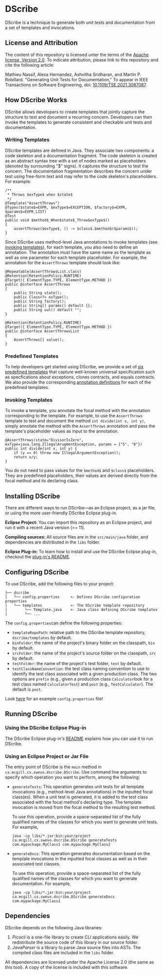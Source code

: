 
# DScribe
DScribe is a technique to generate both unit tests and documentation from a set of templates and invocations.

## License and Attribution

The content of this repository is licensed unter the terms of the [Apache license, Version 2.0](LICENSE). To indicate attribution, please link to this repository and cite the following article:

Mathieu Nassif, Alexa Hernandez, Ashvitha Sridharan, and Martin P. Robillard. "Generating Unit Tests for Documentation," To appear in IEEE Transactions on Software Engineering, doi: [10.1109/TSE.2021.3087087](10.1109/TSE.2021.3087087).

## How DScribe Works
DScribe allows developers to create templates that jointly capture the structure to test and document a recurring concern. Developers can then invoke the templates to generate consistent and checkable unit tests and documentation.

### Writing Templates 
DScribe templates are defined in Java. They associate two components: a code skeleton and a documentation fragment. The code skeleton is created as an abstract syntax tree with a set of nodes marked as placeholders (denoted by surrounding "$" signs). It captures the structure to test the concern. The documentation fragmentation describes the concern under test using free-form text and may refer to the code skeleton's placeholders. For example:
```
/**										 
 * Throws $exType$ when $state$			  	
 */									
@Template("AssertThrows")
@Types($state$=EXPR, $exType$=EXCEPTION, $factory$=EXPR, $params$=EXPR_LIST)
@Test
public void $method$_When$state$_Throw$exType$()
{
	assertThrows($exType$, () -> $class$.$method$($params$)); 
}
```
Since DScribe uses method-level Java annotations to invoke templates (see [invoking templates](#invoking-templates)), for each template, you also need to define an annotation. The annotation must have the same name as the template as well as one parameter for each template placeholder. For example, the annotation for the `AssertThrows` template should look like: 
```
@Repeatable(AssertThrowsList.class)
@Retention(RetentionPolicy.RUNTIME)
@Target({ ElementType.TYPE, ElementType.METHOD })
public @interface AssertThrows
{
	public String state();
	public Class<?> exType();
	public String factory();
	public String[] params() default {};
	public String uut() default "";
}

@Retention(RetentionPolicy.RUNTIME)
@Target({ ElementType.TYPE, ElementType.METHOD })
public @interface AssertThrowsList
{
	AssertThrows[] value();
}
```

### Predefined Templates
To help developers get started using DScribe, we provide a set of [six predefined templates](https://github.com/prmr/DScribe/blob/master/dscribe/templates/Template.java) that capture well-known universal specification such as specfications about exceptions, clones contracts, and equals contracts. We also provide the corresponding [annotation definitions](https://github.com/prmr/DScribe/blob/annotations/dscribe/DScribeAnnotations.java) for each of the predefined templates.
	
### Invoking Templates
To invoke a template, you annotate the focal method with the annotation corresponding to the template. For example, to use the `AssertThrows` template to test and document the method `int divide(int x, int y)`, simply annotate the method with the `AssertThrows` annotation and pass the template's placeholder values as input to the annotation. 
```
@AssertThrows(state="DivisorIsZero", exType=java.lang.IllegalArugmentException, params = {"5", "0"})
public int divide(int x, int y) {
	if (y == 0) throw new IllegalArgumentException();
	return x/y;
}
```
You do not need to pass values for the `$method$` and `$class$` placeholders. They are predefined placeholders, their values are derived directly from the focal method and its declaring class.

## Installing DScribe
There are different ways to run DScribe&mdash;as an Eclipse project, as a jar file, or using the more user-friendly DScribe Eclipse plug-in. 

**Eclipse Project:** You can import this repository as an Eclipse project, and run it with a recent Java version (>= 11).

**Compiling sources:** All source files are in the `src/main/java` folder, and dependencies are distributed in the `libs` folder.

**Eclipse Plug-in:** To learn how to install and use the DScribe Eclipse plug-in, checkout the [plug-in's README](https://github.com/prmr/DScribe-plugin). 

## Configuring DScribe
To use DScribe, add the following files to your project:
```
├── dscribe 					
|   └── config.properties     <- Defines DScribe configuration properties
|   └── templates             <- The DScribe template repository
|        └── Template.java    <- Java class defining DScribe templates 
|        └── ... 
```
The `config.properties`can define the following properties: 
* `templateRepoPath`: relative path to the DScribe template repository, `dscribe/templates` by default. 
* `binFolder`: the name of the project's binary folder on the classpath, `bin` by default.
* `srcFolder`: the name of the project's source folder on the classpath, 	`src` by default.
* `testFolder`: the name of the project's test folder, `test` by default.
* `testClassNameConvention`: the test class naming convention to use to identify the test class associated with a given production class. The two options are `prefix` (e.g., given a production class `Calculator`look for a test class named `CalculatorTest`) and `post` (e.g., `TestCalculator`).  The default is `post`. 

Look [here](https://github.com/prmr/DScribe/blob/master/dscribe/config.properties) for an example `config.properties` file! 

## Running DScribe
### Using the DScribe Eclipse Plug-in 
The DScribe Eclipse plug-in's [README](https://github.com/prmr/DScribe-plugin) explains how you can use it to run DScribe.

### Using an Eclipse Project or Jar File 
The entry point of DScribe is the `main` method in `ca.mcgill.cs.swevo.dscribe.DScribe`. Use command line arguments to specify which operation you want to perform, among the following:

- `generateTests`: This operation generates unit tests for all template invocations (e.g., method-level Java annotations) in the inputted focal class(es). When a unit test is generated, it is added to the test class associated with the focal method's declaring type. The template invocation is moved from the focal method to the resulting test method.

  To use this operation, provide a space-separated list of the fully qualified names of the classes for which you want to generate unit tests. For example,

  ```
  java -cp libs/*.jar:bin:your/project ca.mcgill.cs.swevo.dscribe.DScribe generateTests com.mypackage.MyClass1 com.mypackage.MyClass2
  ```

- `generateDocs`: This operation generates documentation based on the template invocations in the inputted focal classes as well as in their associated test classes. 

  To use this operation, provide a space-separated list of the fully qualified names of the classes for which you want to generate documentation. For example,

  ```
  java -cp libs/*.jar:bin:your/project ca.mcgill.cs.swevo.dscribe.DScribe generateDocs com.mypackage.MyClass1
  ```

## Dependencies

DScribe depends on the following Java libraries:

1. *Picocli* is a one-file library to create CLI applications easily. We redistribute the source code of this library in our source folder.
2. *JavaParser* is a library to parse Java source files into ASTs. The compiled class files are included in the `libs` folder.

All dependencies are licensed under the Apache License 2.0 (the same as this tool). A copy of the license is included with this software.
